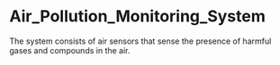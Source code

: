 # Air_Pollution_Monitoring_System
The system consists of air sensors that sense the presence of harmful gases and compounds in the air. 
